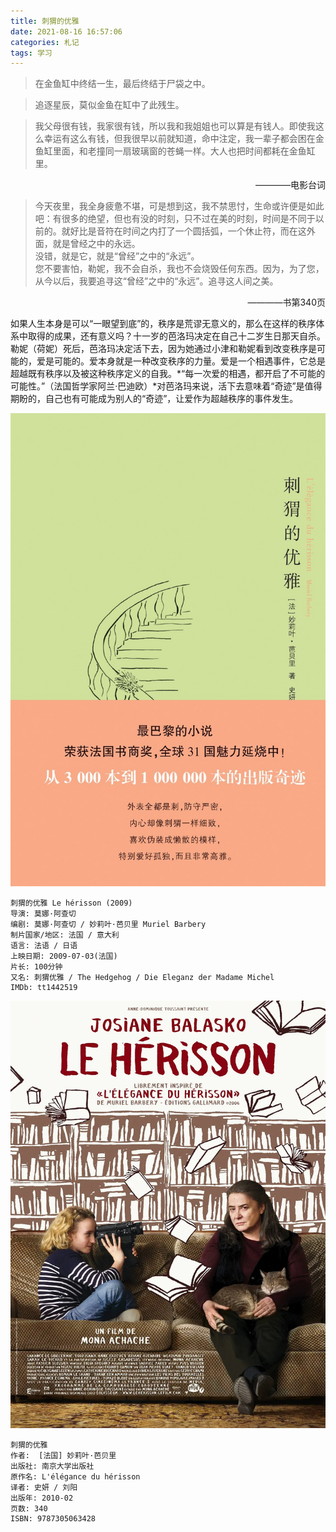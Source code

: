 ```yaml
---
title: 刺猬的优雅
date: 2021-08-16 16:57:06
categories: 札记
tags: 学习
---
```


>在金鱼缸中终结一生，最后终结于尸袋之中。

>追逐星辰，莫似金鱼在缸中了此残生。

>我父母很有钱，我家很有钱，所以我和我姐姐也可以算是有钱人。即使我这么幸运有这么有钱，但我很早以前就知道，命中注定，我一辈子都会困在金鱼缸里面，和老撞同一扇玻璃窗的苍蝇一样。大人也把时间都耗在金鱼缸里。

<p align="right">————电影台词</p>

>今天夜里，我全身疲惫不堪，可是想到这，我不禁思忖，生命或许便是如此吧：有很多的绝望，但也有没的时刻，只不过在美的时刻，时间是不同于以前的。就好比是音符在时间之内打了一个圆括弧，一个休止符，而在这外面，就是曾经之中的永远。\
没错，就是它，就是“曾经”之中的“永远”。\
您不要害怕，勒妮，我不会自杀，我也不会烧毁任何东西。因为，为了您，从今以后，我要追寻这“曾经”之中的“永远”。追寻这人间之美。

<p align="right">————书第340页</p>

如果人生本身是可以“一眼望到底”的，秩序是荒谬无意义的，那么在这样的秩序体系中取得的成果，还有意义吗？十一岁的芭洛玛决定在自己十二岁生日那天自杀。勒妮（荷妮）死后，芭洛玛决定活下去，因为她通过小津和勒妮看到改变秩序是可能的，爱是可能的。爱本身就是一种改变秩序的力量。爱是一个相遇事件，它总是超越既有秩序以及被这种秩序定义的自我。*“每一次爱的相遇，都开启了不可能的可能性。”（法国哲学家阿兰·巴迪欧）*对芭洛玛来说，活下去意味着“奇迹”是值得期盼的，自己也有可能成为别人的“奇迹”，让爱作为超越秩序的事件发生。

![poster](/images/books/刺猬的优雅.jpg)
```
刺猬的优雅 Le hérisson (2009)
导演: 莫娜·阿查切
编剧: 莫娜·阿查切 / 妙莉叶·芭贝里 Muriel Barbery
制片国家/地区: 法国 / 意大利
语言: 法语 / 日语
上映日期: 2009-07-03(法国)
片长: 100分钟
又名: 刺猬优雅 / The Hedgehog / Die Eleganz der Madame Michel
IMDb: tt1442519
```
![book](/images/books/刺猬的优雅电影.jpg)
```
刺猬的优雅
作者:  [法国] 妙莉叶·芭贝里
出版社: 南京大学出版社
原作名: L'élégance du hérisson
译者: 史妍 / 刘阳
出版年: 2010-02
页数: 340
ISBN: 9787305063428
```